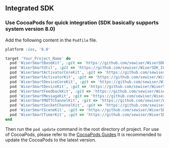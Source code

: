 ## Integrated SDK

### Use CocoaPods for quick integration (SDK basically supports system version 8.0)

Add the following content in the `Podfile` file.

```ruby
platform :ios, '8.0'

target 'Your_Project_Name' do
  pod 'WiserSmartBaseKit', :git => 'https://github.com/sewiser/WiserSDK_IOS.git', :tag => '3.26.6'
  pod 'WiserSmartUtil', :git => 'https://github.com/sewiser/WiserSDK_IOS.git', :tag => '3.26.6'
  pod 'WiserSmartActivatorCoreKit', :git => 'https://github.com/sewiser/WiserSDK_IOS.git', :tag => '3.26.5'
  pod 'WiserSmartActivatorKit', :git => 'https://github.com/sewiser/WiserSDK_IOS.git', :tag => '3.26.5'
  pod 'WiserSmartDeviceCoreKit', :git => 'https://github.com/sewiser/WiserSDK_IOS.git', :tag => '3.26.5'
  pod 'WiserSmartDeviceKit', :git => 'https://github.com/sewiser/WiserSDK_IOS.git', :tag => '3.26.5'
  pod 'WiserSmartFeedbackKit', :git => 'https://github.com/sewiser/WiserSDK_IOS.git', :tag => '3.26.5'
  pod 'WiserSmartMessageKit', :git => 'https://github.com/sewiser/WiserSDK_IOS.git', :tag => '3.26.5'
  pod 'WiserSmartMQTTChannelKit', :git => 'https://github.com/sewiser/WiserSDK_IOS.git', :tag => '3.26.6'
  pod 'WiserSmartSocketChannelKit', :git => 'https://github.com/sewiser/WiserSDK_IOS.git', :tag => '3.26.5'
  pod 'WiserSmartSceneKit', :git => 'https://github.com/sewiser/WiserSDK_IOS.git', :tag => '3.26.5'
  pod 'WiserSmartTimerKit', :git => 'https://github.com/sewiser/WiserSDK_IOS.git', :tag => '3.26.5'
end
```

Then run the `pod update` command in the root directory of project.
For use of CocoaPods, please refer to the [CocoaPods Guides](https://guides.cocoapods.org/) It is recommended to update the CocoaPods to the latest version.
